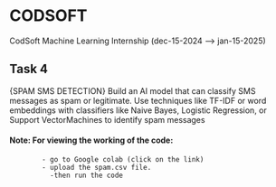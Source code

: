 # CODSOFT
CodSoft Machine Learning Internship (dec-15-2024  -->  jan-15-2025)
            

## Task 4 
{SPAM SMS DETECTION}
Build an AI model that can classify SMS messages as spam or legitimate. Use techniques like TF-IDF or word embeddings with classifiers like Naive Bayes, Logistic Regression, or Support VectorMachines to identify spam messages
#### Note: For viewing the working of the code:
            - go to Google colab (click on the link)
            - upload the spam.csv file.
              -then run the code

